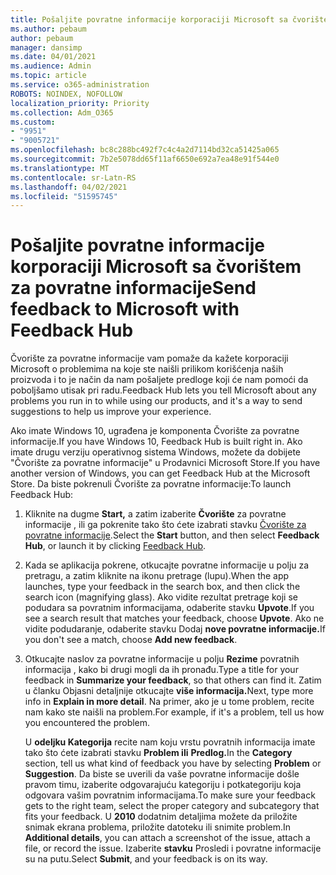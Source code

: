 ```yaml
---
title: Pošaljite povratne informacije korporaciji Microsoft sa čvorištem za povratne informacije
ms.author: pebaum
author: pebaum
manager: dansimp
ms.date: 04/01/2021
ms.audience: Admin
ms.topic: article
ms.service: o365-administration
ROBOTS: NOINDEX, NOFOLLOW
localization_priority: Priority
ms.collection: Adm_O365
ms.custom:
- "9951"
- "9005721"
ms.openlocfilehash: bc8c288bc492f7c4c4a2d7114bd32ca51425a065
ms.sourcegitcommit: 7b2e5078dd65f11af6650e692a7ea48e91f544e0
ms.translationtype: MT
ms.contentlocale: sr-Latn-RS
ms.lasthandoff: 04/02/2021
ms.locfileid: "51595745"
---
```

# <a name="send-feedback-to-microsoft-with-feedback-hub"></a><span data-ttu-id="ed3fd-102">Pošaljite povratne informacije korporaciji Microsoft sa čvorištem za povratne informacije</span><span class="sxs-lookup"><span data-stu-id="ed3fd-102">Send feedback to Microsoft with Feedback Hub</span></span>

<span data-ttu-id="ed3fd-103">Čvorište za povratne informacije vam pomaže da kažete korporaciji Microsoft o problemima na koje ste naišli prilikom korišćenja naših proizvoda i to je način da nam pošaljete predloge koji će nam pomoći da poboljšamo utisak pri radu.</span><span class="sxs-lookup"><span data-stu-id="ed3fd-103">Feedback Hub lets you tell Microsoft about any problems you run in to while using our products, and it's a way to send suggestions to help us improve your experience.</span></span>

<span data-ttu-id="ed3fd-104">Ako imate Windows 10, ugrađena je komponenta Čvorište za povratne informacije.</span><span class="sxs-lookup"><span data-stu-id="ed3fd-104">If you have Windows 10, Feedback Hub is built right in.</span></span> <span data-ttu-id="ed3fd-105">Ako imate drugu verziju operativnog sistema Windows, možete da dobijete "Čvorište za povratne informacije" u Prodavnici Microsoft Store.</span><span class="sxs-lookup"><span data-stu-id="ed3fd-105">If you have another version of Windows, you can get Feedback Hub at the Microsoft Store.</span></span> <span data-ttu-id="ed3fd-106">Da biste pokrenuli Čvorište za povratne informacije:</span><span class="sxs-lookup"><span data-stu-id="ed3fd-106">To launch Feedback Hub:</span></span> 

1. <span data-ttu-id="ed3fd-107">Kliknite na dugme **Start,** a zatim izaberite **Čvorište** za povratne informacije , ili ga pokrenite tako što ćete izabrati stavku [Čvorište za povratne informacije](feedback-hub://).</span><span class="sxs-lookup"><span data-stu-id="ed3fd-107">Select the **Start** button, and then select **Feedback Hub**, or launch it by clicking [Feedback Hub](feedback-hub://).</span></span>

1. <span data-ttu-id="ed3fd-108">Kada se aplikacija pokrene, otkucajte povratne informacije u polju za pretragu, a zatim kliknite na ikonu pretrage (lupu).</span><span class="sxs-lookup"><span data-stu-id="ed3fd-108">When the app launches, type your feedback in the search box, and then click the search icon (magnifying glass).</span></span> <span data-ttu-id="ed3fd-109">Ako vidite rezultat pretrage koji se podudara sa povratnim informacijama, odaberite stavku **Upvote**.</span><span class="sxs-lookup"><span data-stu-id="ed3fd-109">If you see a search result that matches your feedback, choose **Upvote**.</span></span> <span data-ttu-id="ed3fd-110">Ako ne vidite podudaranje, odaberite stavku Dodaj **nove povratne informacije.**</span><span class="sxs-lookup"><span data-stu-id="ed3fd-110">If you don't see a match, choose **Add new feedback**.</span></span>

1. <span data-ttu-id="ed3fd-111">Otkucajte naslov za povratne informacije u polju **Rezime** povratnih informacija , kako bi drugi mogli da ih pronađu.</span><span class="sxs-lookup"><span data-stu-id="ed3fd-111">Type a title for your feedback in **Summarize your feedback**, so that others can find it.</span></span> <span data-ttu-id="ed3fd-112">Zatim u članku Objasni detaljnije otkucajte **više informacija.**</span><span class="sxs-lookup"><span data-stu-id="ed3fd-112">Next, type more info in **Explain in more detail**.</span></span> <span data-ttu-id="ed3fd-113">Na primer, ako je u tome problem, recite nam kako ste naišli na problem.</span><span class="sxs-lookup"><span data-stu-id="ed3fd-113">For example, if it's a problem, tell us how you encountered the problem.</span></span>

    <span data-ttu-id="ed3fd-114">U **odeljku Kategorija** recite nam koju vrstu povratnih informacija imate tako što ćete izabrati stavku **Problem ili** **Predlog.**</span><span class="sxs-lookup"><span data-stu-id="ed3fd-114">In the **Category** section, tell us what kind of feedback you have by selecting **Problem** or **Suggestion**.</span></span> <span data-ttu-id="ed3fd-115">Da biste se uverili da vaše povratne informacije došle pravom timu, izaberite odgovarajuću kategoriju i potkategoriju koja odgovara vašim povratnim informacijama.</span><span class="sxs-lookup"><span data-stu-id="ed3fd-115">To make sure your feedback gets to the right team, select the proper category and subcategory that fits your feedback.</span></span> <span data-ttu-id="ed3fd-116">U **2010** dodatnim detaljima možete da priložite snimak ekrana problema, priložite datoteku ili snimite problem.</span><span class="sxs-lookup"><span data-stu-id="ed3fd-116">In **Additional details**, you can attach a screenshot of the issue, attach a file, or record the issue.</span></span> <span data-ttu-id="ed3fd-117">Izaberite **stavku** Prosledi i povratne informacije su na putu.</span><span class="sxs-lookup"><span data-stu-id="ed3fd-117">Select **Submit**, and your feedback is on its way.</span></span>


